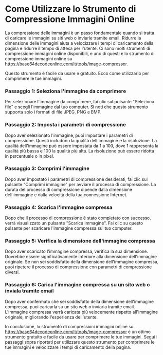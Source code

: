 Come Utilizzare lo Strumento di Compressione Immagini Online
============================================================

La compressione delle immagini è un passo fondamentale quando si tratta di caricare le immagini su siti web o inviarle tramite email. Ridurre la dimensione delle immagini aiuta a velocizzare i tempi di caricamento della pagina e ridurre il tempo di attesa per l'utente. Ci sono molti strumenti di compressione immagini online disponibili, e uno di questi è lo strumento di compressione immagini online su <https://base64decodeonline.com/it/tools/image-compressor>.

Questo strumento è facile da usare e gratuito. Ecco come utilizzarlo per comprimere le tue immagini.

### Passaggio 1: Seleziona l'immagine da comprimere

Per selezionare l'immagine da comprimere, fai clic sul pulsante "Seleziona file" e scegli l'immagine dal tuo computer. Si noti che questo strumento supporta solo i formati di file JPEG, PNG e BMP.

### Passaggio 2: Imposta i parametri di compressione

Dopo aver selezionato l'immagine, puoi impostare i parametri di compressione. Questi includono la qualità dell'immagine e la risoluzione. La qualità dell'immagine può essere impostata da 1 a 100, dove 1 rappresenta la qualità più bassa e 100 la qualità più alta. La risoluzione può essere ridotta in percentuale o in pixel.

### Passaggio 3: Comprimi l'immagine

Dopo aver impostato i parametri di compressione desiderati, fai clic sul pulsante "Comprimi immagine" per avviare il processo di compressione. La durata del processo di compressione dipende dalla dimensione dell'immagine e dalla velocità della tua connessione Internet.

### Passaggio 4: Scarica l'immagine compressa

Dopo che il processo di compressione è stato completato con successo, verrà visualizzato un pulsante "Scarica immagine". Fai clic su questo pulsante per scaricare l'immagine compressa sul tuo computer.

### Passaggio 5: Verifica la dimensione dell'immagine compressa

Dopo aver scaricato l'immagine compressa, verifica la sua dimensione. Dovrebbe essere significativamente inferiore alla dimensione dell'immagine originale. Se non sei soddisfatto della dimensione dell'immagine compressa, puoi ripetere il processo di compressione con parametri di compressione diversi.

### Passaggio 6: Carica l'immagine compressa su un sito web o inviala tramite email

Dopo aver confermato che sei soddisfatto della dimensione dell'immagine compressa, puoi caricarla su un sito web o inviarla tramite email. L'immagine compressa verrà caricata più velocemente rispetto all'immagine originale, migliorando l'esperienza dell'utente.

In conclusione, lo strumento di compressioni immagini online su <https://base64decodeonline.com/it/tools/image-compressor> è un ottimo strumento gratuito e facile da usare per comprimere le tue immagini. Segui i passaggi sopra riportati per utilizzare questo strumento per comprimere le tue immagini e velocizzare i tempi di caricamento della pagina.